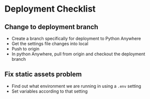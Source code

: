 # Deployment Checklist

## Change to deployment branch

- Create a branch specifically for deployment to Python Anywhere
- Get the settings file changes into local
- Push to origin
- In python Anywhere, pull from origin and checkout the deployment branch

## Fix static assets problem

- Find out what environment we are running in using a `.env` setting
- Set variables according to that setting
